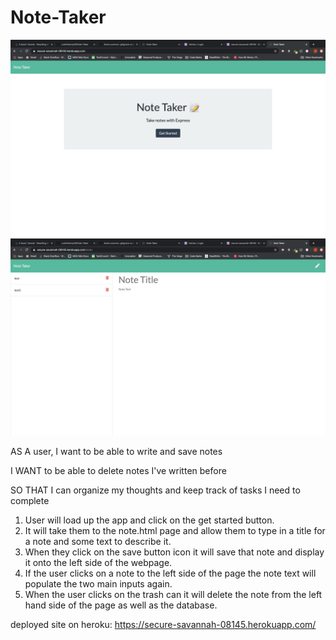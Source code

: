 # Note-Taker
![](./screen-shots/note-taker-express.png)
![](./screen-shots/note-taker-express2.png)

AS A user, I want to be able to write and save notes

I WANT to be able to delete notes I've written before

SO THAT I can organize my thoughts and keep track of tasks I need to complete

1. User will load up the app and click on the get started button.  
2. It will take them to the note.html page and allow them to type in a title for a note and some text to describe it. 
3. When they click on the save button icon it will save that note and display it onto the left side of the webpage. 
4. If the user clicks on a note to the left side of the page the note text will populate the two main inputs again. 
5. When the user clicks on the trash can it will delete the note from the left hand side of the page as well as the database. 

deployed site on heroku:
https://secure-savannah-08145.herokuapp.com/